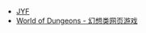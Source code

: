 - [JYF](https://zhouxiaobo.fun/jyf/stable.html)
- [World of Dungeons - 幻想类网页游戏](https://world-of-dungeons.org/)